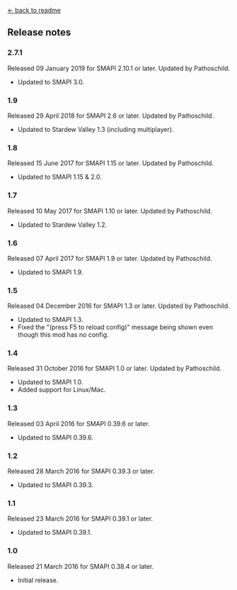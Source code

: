 ﻿[← back to readme](README.md)

## Release notes
### 2.7.1
Released 09 January 2019 for SMAPI 2.10.1 or later. Updated by Pathoschild.

* Updated to SMAPI 3.0.

### 1.9
Released 29 April 2018 for SMAPI 2.6 or later. Updated by Pathoschild.

* Updated to Stardew Valley 1.3 (including multiplayer).

### 1.8
Released 15 June 2017 for SMAPI 1.15 or later. Updated by Pathoschild.

* Updated to SMAPI 1.15 & 2.0.

### 1.7
Released 10 May 2017 for SMAPI 1.10 or later. Updated by Pathoschild.

* Updated to Stardew Valley 1.2.

### 1.6
Released 07 April 2017 for SMAPI 1.9 or later. Updated by Pathoschild.

* Updated to SMAPI 1.9.

### 1.5
Released 04 December 2016 for SMAPI 1.3 or later. Updated by Pathoschild.

* Updated to SMAPI 1.3.
* Fixed the "(press F5 to reload config)" message being shown even though this mod has no config.

### 1.4
Released 31 October 2016 for SMAPI 1.0 or later. Updated by Pathoschild.

* Updated to SMAPI 1.0.
* Added support for Linux/Mac.

### 1.3
Released 03 April 2016 for SMAPI 0.39.6 or later.

* Updated to SMAPI 0.39.6.

### 1.2
Released 28 March 2016 for SMAPI 0.39.3 or later.

* Updated to SMAPI 0.39.3.

### 1.1
Released 23 March 2016 for SMAPI 0.39.1 or later.

* Updated to SMAPI 0.39.1.

### 1.0
Released 21 March 2016 for SMAPI 0.38.4 or later.

* Initial release.
